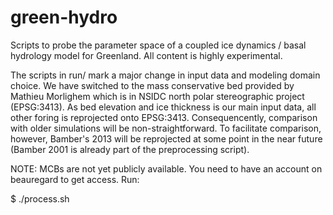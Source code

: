 green-hydro
===========

Scripts to probe the parameter space of a coupled ice dynamics / basal hydrology model for Greenland. All content is highly experimental.

The scripts in run/ mark a major change in input data and modeling domain choice. We have switched to the mass conservative bed provided by Mathieu Morlighem which is in NSIDC north polar stereographic project (EPSG:3413). As bed elevation and ice thickness is our main input data, all other foring is reprojected onto EPSG:3413. Consequencently, comparison with older simulations will be non-straightforward. To facilitate comparison, however, Bamber's 2013 will be reprojected at some point in the near future (Bamber 2001 is already part of the preprocessing script).

NOTE: MCBs are not yet publicly available. You need to have an account on beauregard to get access. Run:

$ ./process.sh
